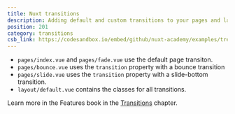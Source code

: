 ```yaml
---
title: Nuxt transitions
description: Adding default and custom transitions to your pages and layouts
position: 201
category: transitions
csb_link: https://codesandbox.io/embed/github/nuxt-academy/examples/tree/master/transitions/nuxt-transitions?fontsize=14&hidenavigation=1&module=%2Flayouts%2Fdefault.vue&theme=dark&view=editor
---
```


<example-intro></example-intro>

- `pages/index.vue` and `pages/fade.vue` use the default page transiton.
- `pages/bounce.vue` uses the `transition` property with a bounce transition
- `pages/slide.vue` uses the `transition` property with a slide-bottom transition.
- `layout/default.vue` contains the classes for all transitions.

<base-alert type="next">

Learn more in the Features book in the [Transitions](/docs/2.x/features/transitions) chapter.

</base-alert>

<code-sandbox :src="csb_link"></code-sandbox>

